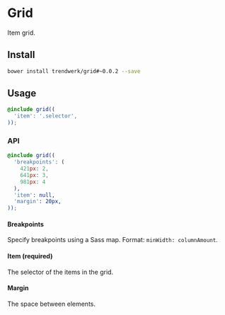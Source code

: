 # Grid
Item grid.

## Install
```sh
bower install trendwerk/grid#~0.0.2 --save
```

## Usage
```scss
@include grid((
  'item': '.selector',
));
```

### API
```scss
@include grid((
  'breakpoints': (
    421px: 2,
    641px: 3,
    981px: 4
  ),
  'item': null,
  'margin': 20px,
));
```

#### Breakpoints
Specify breakpoints using a Sass map. Format: `minWidth: columnAmount`.

#### Item (required)
The selector of the items in the grid.

#### Margin
The space between elements.
